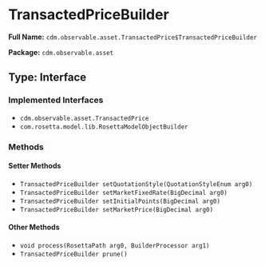 # TransactedPriceBuilder

**Full Name:** `cdm.observable.asset.TransactedPrice$TransactedPriceBuilder`

**Package:** `cdm.observable.asset`

## Type: Interface

### Implemented Interfaces

- `cdm.observable.asset.TransactedPrice`
- `com.rosetta.model.lib.RosettaModelObjectBuilder`

### Methods

#### Setter Methods

- `TransactedPriceBuilder setQuotationStyle(QuotationStyleEnum arg0)`
- `TransactedPriceBuilder setMarketFixedRate(BigDecimal arg0)`
- `TransactedPriceBuilder setInitialPoints(BigDecimal arg0)`
- `TransactedPriceBuilder setMarketPrice(BigDecimal arg0)`

#### Other Methods

- `void process(RosettaPath arg0, BuilderProcessor arg1)`
- `TransactedPriceBuilder prune()`


